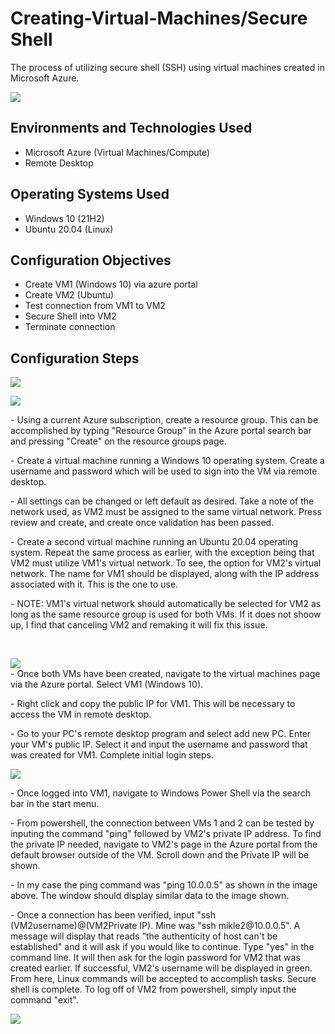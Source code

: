 # Creating-Virtual-Machines/Secure Shell
<p></p>
The process of utilizing secure shell (SSH) using virtual machines created in Microsoft Azure.
<p></p>
<p></p>
<img src=https://i.imgur.com/Lt8FHMp.png
<p>
<p></p>
<h2>Environments and Technologies Used</h2>

- Microsoft Azure (Virtual Machines/Compute)
- Remote Desktop


<h2>Operating Systems Used </h2>

- Windows 10</b> (21H2)
- Ubuntu 20.04 (Linux)
<h2>Configuration Objectives</h2>

- Create VM1 (Windows 10) via azure portal
- Create VM2 (Ubuntu)
- Test connection from VM1 to VM2
- Secure Shell into VM2
- Terminate connection 

<h2>Configuration Steps</h2>

<p>
<img src=https://i.imgur.com/Rub4QBm.png</p>
<p>
<p></p>
<img src=https://i.imgur.com/yfREsDA.png
<p> 
<p></p>
- Using a current Azure subscription, create a resource group. This can be accomplished by typing "Resource Group" in the Azure portal search bar and pressing "Create" on the resource groups page.
<p></p>
- Create a virtual machine running a Windows 10 operating system. Create a username and password which will be used to sign into the VM via remote desktop.
<p></p>
- All settings can be changed or left default as desired. Take a note of the network used, as VM2 must be assigned to the same virtual network. Press review and create, and create once validation has been passed. 
<p></p>
- Create a second virtual machine running an Ubuntu 20.04 operating system. Repeat the same process as earlier, with the exception being that VM2 must utilize VM1's virtual network. To see, the option for VM2's virtual network. The name for VM1 should be displayed, along with the IP address associated with it. This is the one to use.
<p></p>
- NOTE: VM1's virtual network should automatically be selected for VM2 as long as the same resource group is used for both VMs. If it does not shoow up, I find that canceling VM2 and remaking it will fix this issue.
<p></p>
</p>
<br />

</p>
<p>
<img src=https://i.imgur.com/YtdIRYj.png
</p>
<br />
- Once both VMs have been created, navigate to the virtual machines page via the Azure portal. Select VM1 (Windows 10).
<p>
- Right click and copy the public IP for VM1. This will be necessary to access the VM in remote desktop.
<p>
- Go to your PC's remote desktop program and select add new PC. Enter your VM's public IP. Select it and input the username and password that was created for VM1. Complete initial login steps.
<p>
<p>
<img src=https://i.imgur.com/ndoGVWT.png<p>
</p>
<p>
- Once logged into VM1, navigate to Windows Power Shell via the search bar in the start menu. 
<p></p>
- From powershell, the connection between VMs 1 and 2 can be tested by inputing the command "ping" followed by VM2's private IP address. To find the private IP needed, navigate to VM2's page in the Azure portal from the default browser outside of the VM. Scroll down and the Private IP will be shown.
<p></p>
- In my case the ping command was "ping 10.0.0.5" as shown in the image above. The window should display similar data to the image shown.
<p></p>
</p>
- Once a connection has been verified, input "ssh (VM2username)@(VM2Private IP). Mine was "ssh mikle2@10.0.0.5". A message will display that reads "the authenticity of host can't be established" and it will ask if you would like to continue. Type "yes" in the command line. It will then ask for the login password for VM2 that was created earlier. If successful, VM2's username will be displayed in green. From here, Linux commands will be accepted to accomplish tasks. Secure shell is complete. To log off of VM2 from powershell, simply input the command "exit".
<p></p>
<img src=https://i.imgur.com/0vdDpIo.png
